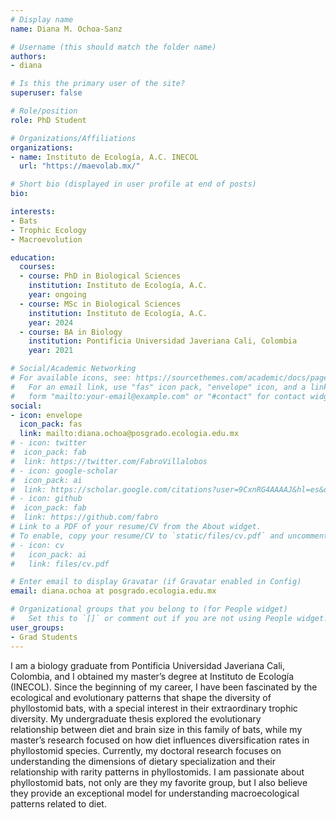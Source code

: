 ```yaml
---
# Display name
name: Diana M. Ochoa-Sanz

# Username (this should match the folder name)
authors:
- diana

# Is this the primary user of the site?
superuser: false

# Role/position
role: PhD Student

# Organizations/Affiliations
organizations:
- name: Instituto de Ecología, A.C. INECOL
  url: "https://maevolab.mx/"

# Short bio (displayed in user profile at end of posts)
bio: 

interests:
- Bats
- Trophic Ecology
- Macroevolution

education:
  courses:
  - course: PhD in Biological Sciences
    institution: Instituto de Ecología, A.C. 
    year: ongoing
  - course: MSc in Biological Sciences
    institution: Instituto de Ecología, A.C. 
    year: 2024
  - course: BA in Biology
    institution: Pontificia Universidad Javeriana Cali, Colombia
    year: 2021

# Social/Academic Networking
# For available icons, see: https://sourcethemes.com/academic/docs/page-builder/#icons
#   For an email link, use "fas" icon pack, "envelope" icon, and a link in the
#   form "mailto:your-email@example.com" or "#contact" for contact widget.
social:
- icon: envelope
  icon_pack: fas
  link: mailto:diana.ochoa@posgrado.ecologia.edu.mx
# - icon: twitter
#  icon_pack: fab
#  link: https://twitter.com/FabroVillalobos
# - icon: google-scholar
#  icon_pack: ai
#  link: https://scholar.google.com/citations?user=9CxnRG4AAAAJ&hl=es&oi=ao
# - icon: github
#  icon_pack: fab
#  link: https://github.com/fabro
# Link to a PDF of your resume/CV from the About widget.
# To enable, copy your resume/CV to `static/files/cv.pdf` and uncomment the lines below.
# - icon: cv
#   icon_pack: ai
#   link: files/cv.pdf

# Enter email to display Gravatar (if Gravatar enabled in Config)
email: diana.ochoa at posgrado.ecologia.edu.mx

# Organizational groups that you belong to (for People widget)
#   Set this to `[]` or comment out if you are not using People widget.
user_groups:
- Grad Students
---
```


I am a biology graduate from Pontificia Universidad Javeriana Cali, Colombia, and I obtained my master’s degree at Instituto de Ecología (INECOL). Since the beginning of my career, I have been fascinated by the ecological and evolutionary patterns that shape the diversity of phyllostomid bats, with a special interest in their extraordinary trophic diversity. My undergraduate thesis explored the evolutionary relationship between diet and brain size in this family of bats, while my master’s research focused on how diet influences diversification rates in phyllostomid species. Currently, my doctoral research focuses on understanding the dimensions of dietary specialization and their relationship with rarity patterns in phyllostomids. I am passionate about phyllostomid bats, not only are they my favorite group, but I also believe they provide an exceptional model for understanding macroecological patterns related to diet.
